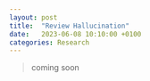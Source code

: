 ```yaml
---
layout: post
title:  "Review Hallucination"
date:   2023-06-08 10:10:00 +0100
categories: Research
---
```


> coming soon